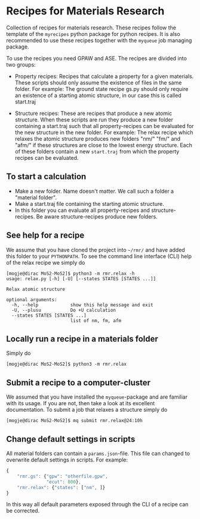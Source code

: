 Recipes for Materials Research
==============================

Collection of recipes for materials research. These recipes follow
the template of the `myrecipes` python package for python recipes.
It is also recommended to use these recipes together with the
`myqueue` job managing package.

To use the recipes you need GPAW and ASE. The recipes are divided into two groups:

- Property recipes: Recipes that calculate a property for a given materials.
  These scripts should only assume the existence of files in the same folder.
  For example: The ground state recipe gs.py should only require an existence
  of a starting atomic structure, in our case this is called start.traj

- Structure recipes: These are recipes that produce a new atomic structure.
  When these scripts are run they produce a new folder containing a start.traj
  such that all property-recipes can be evaluated for the new structure in
  the new folder. For example: The relax recipe which relaxes the atomic
  structure produces new folders "nm/" "fm/" and "afm/" if these structures
  are close to the lowest energy structure. Each of these folders contain
  a new `start.traj` from which the property recipes can be evaluated.

To start a calculation 
----------------------
- Make a new folder. Name doesn't matter. We call such a folder a
  "material folder".
- Make a start.traj file containing the starting atomic structure.
- In this folder you can evaluate all property-recipes and
  structure-recipes. Be aware structure-recipes produce new folders.

See help for a recipe
-------------------------------------------
We assume that you have cloned the project into `~/rmr/` and have added
this folder to your `PYTHONPATH`. To see the command line interface (CLI)
help of the relax recipe we simply do

```console
[mogje@dirac MoS2-MoS2]$ python3 -m rmr.relax -h
usage: relax.py [-h] [-U] [--states STATES [STATES ...]]

Relax atomic structure

optional arguments:
  -h, --help            show this help message and exit
  -U, --plusu           Do +U calculation
  --states STATES [STATES ...]
                        list of nm, fm, afm
```

Locally run a recipe in a materials folder
-------------------------------------
Simply do
```console
[mogje@dirac MoS2-MoS2]$ python3 -m rmr.relax
```

Submit a recipe to a computer-cluster
-------------------------------------
We assumed that you have installed the `myqueue`-package and are familiar
with its usage. If you are not, then take a look at its excellent
documentation. To submit a job that relaxes a structure simply do

```console
[mogje@dirac MoS2-MoS2]$ mq submit rmr.relax@24:10h
```

Change default settings in scripts
----------------------------------
All material folders can contain a `params.json`-file. This file can
changed to overwrite default settings in scripts. For example:

```javascript
{
    "rmr.gs": {"gpw": "otherfile.gpw",
               "ecut": 800},
    "rmr.relax": {"states": ["nm", ]}
}
```

In this way all default parameters exposed through the CLI of a recipe
can be corrected.

